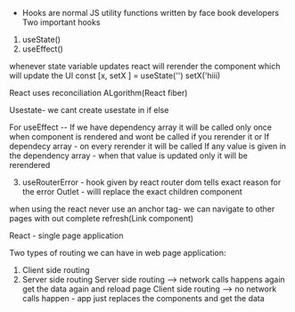 * Hooks are normal JS utility functions written by face book developers
Two important hooks
1) useState() 
2) useEffect()

whenever state variable updates react will rerender the component which will update the UI
const [x, setX ] = useState('')
setX('hiii)

React uses reconciliation ALgorithm(React fiber)

Usestate- we cant create usestate in if else 

For useEffect -- If we have dependency array it will be called only once when component is rendered and wont be called if you rerender it or 
If dependecy array  - on every rerender it will be called
If any value is given in the dependency array - when that value is updated only it will be rerendered


3) useRouterError - hook given by react router dom
tells exact reason for the error
Outlet - willl replace the exact children component

when using the react never use an anchor tag- we can navigate to other pages with out complete refresh(Link component)


React - single page application

Two types of routing  we can have in web page application:
1) Client side routing
2) Server side routing
Server side routing --> network calls happens again get the data again and reload page
Client side routing --> no network calls happen - app just replaces the components and get the data